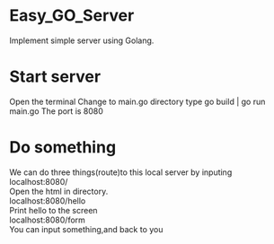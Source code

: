# Easy_GO_Server
Implement simple server using Golang.

# Start server
Open the terminal
Change to main.go directory
type go build | go run main.go
The port is 8080
# Do something
We can do three things(route)to this local server by inputing  
localhost:8080/  
Open the html in directory.  
localhost:8080/hello  
Print hello to the screen  
localhost:8080/form  
You can input something,and back to you  

